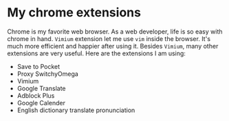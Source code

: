 
# My chrome extensions

Chrome is my favorite web browser. As a web developer, life is so easy with chrome in hand. `Vimium` extension let me use `vim` inside the browser. It's much more efficient and happier after using it. Besides `Vimium`, many other extensions are very useful. Here are the extensions I am using:

+ Save to Pocket
+ Proxy SwitchyOmega
+ Vimium
+ Google Translate
+ Adblock Plus
+ Google Calender
+ English dictionary translate pronunciation
